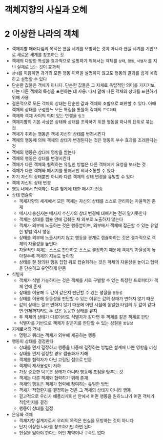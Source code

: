 # 객체지향의 사실과 오헤
# 2 이상한 나라의 객체
- 객체지향 패러다임의 목적은 현실 세계를 모방하는 것이 아니라 현실 세계를 기반으로 새로운 세계를 창조하는 것
- 객체의 다양한 특성을 효과적으로 설명하기 위해서는 객체를 `상태`, `행동`, `식별자` 를 지닌 실체로 보는 것이 효과적
- `상태`를 이용하면 과거의 모든 행동 이력을 설명하지 않고도 행동의 결과를 쉽게 예측하고 설명할 수 있다
- 단순한 값들은 객체가 아니다. 단순한 값들은 그 자체로 독립적인 의미를 가지기보다는 다른 객체의 특성을 표현하는 데 사용. 다시 말해 다른 객체의 상태를 표현하기 위해 사용
- 결론적으로 모든 객체의 상태는 단순한 값과 객체의 조합으로 펴햔할 수 있다. 이때 객체의 상태를 구성한느 모든 특징을 톧틀어 각체의 `프로퍼티`
- 객체와 객체 사이의 의미 있는 연결을 `링크`
- 객체지향의 기본 사상은 상태와 상태를 조작하기 위한 행동을 하나의 단위로 묶는 것
- 객체가 취하는 행동은 객체 자신의 상태를 변경시킨다
- 객체의 행동에 의해 객체의 상태가 변경된다는 것은 행동이 부수 효과를 초래한다는 것
- 객체의 행동은 상태에 영향을 받는다
- 객체의 행동은 상태를 변경시킨다
- 객체가 다른 객체와 협력하는 유일한 방법은 다른 객체에게 요청을 보내는 것
- 객체가 다른 객체와 메시지를 통해서만 의사소통할 수 있다
- 자기 자신의 상태뿐만 아니라 다른 객체의 상태 변경을 유발할 수 있다
- 객체 자신의 상태 변경
- 행동 내에서 협력하는 다른 챛게에 대한 메시지 전송
- 상태 캡슐화
    - 객체지향의 세계에서 모든 객체는 자신의 상태를 스스로 관리하는 자율적인 존재
    - 메시지 송신자는 메시지 수신자의 상태 변경에 대해서는 전혀 알지못한다
    - 객체는 상태를 캡슐 안에 감춰둔 채 외부로 노출하지 않는다
    - 객체가 외부에 노출하는 것은 행동뿐이며, 외부에서 객체에 접근할 수 있는 유일한 방법 역시 행동
    - 상태를 외부에 노출시키지 않고 행동을 경계로 캡슐화하는 것은 결과적으로 객체의 자율성을 높인다
    - 자율적인 객체는 스스로 판단하고 스스로 결정하기 때문에 객체의 자율성이 높아질수록 객체의 지능도 높아짐
    - 상태를 잘 정의된 행동 집합 뒤로 캡슐화하는 것은 객체의 자율성을 높이고 협력을 단순하고 유연하게 만듬
- 식별자
    - 객체가 식별 가능하다는 것은 객체를 서로 구별할 수 있는 특정한 프로퍼티가 객체 안에 존재
    - 상태를 이용해 두 값이 같은지 판단할 수 있는 성질을 `동등성`
    - 상태를 이용해 동등성을 판단할 수 있는 이유는 값의 상태가 변하지 않기 때문
    - 값의 상태는 결코 변하지 않기 때문에 어떤 시점에 동일한 타입의 두 값이 같다면 언제까지라도 두 값은 동등한 상태를 유지
    - 두 객체의 상태가 다르더라도 식별자가 같다면 두 객체를 같은 객체로 판단
    - 식별자를 기반으로 객체가 같은지를 판단할 수 있는 성질을 `동일성`
- 기계로서의 객체
    - 명령과 쿼리는 객체가 외부에 제공하는 행동
- 행동이 상태를 결정한다
    - 상태를 먼저 결정하고 행동을 나중에 결정하는 방법은 설계에 나쁜 영향을 끼침
    - 상태를 먼저 결정할 경우 캡슐화가 저해
    - 객체를 협력자가 아닌 고립된 섬으로 만듬
    - 객체의 재사용성이 저하
    - 가장 중요한 덕목은 상태가 아니라 행동에 초점을 맞추는 것
    - 객체는 다른 객체와 협력하기 위해 존재
    - 객체의 행동은 객체가 협력에 참여하는 유일한 방법
    - 객체가 적합한지를 결정하는 것은 그 객체의 상태가 아니라 행동
    - 결과적으로 우리가 애플리케이션 안에서 어떤 행동을 원하느냐가 어떤 객체가 적합한지를 결정
    - 행동이 상태를 결정
- 은유와 객체
    - 객체지향 설계자로서 우리의 목적은 현실을 모방하는 것이 아니다
    - 단지 이상한 나라를 창조하기만 하면 된다
    - 현실을 닮아야 한다는 어떤 제약이나 구속도 없다